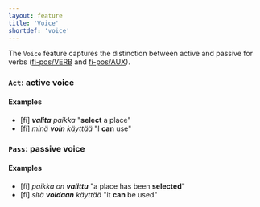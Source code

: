 ```yaml
---
layout: feature
title: 'Voice'
shortdef: 'voice'
---
```


The `Voice` feature captures the distinction between active
and passive for verbs ([fi-pos/VERB]() and [fi-pos/AUX]()).

### `Act`: active voice

#### Examples

* [fi] _<b>valita</b> paikka_ "<b>select</b> a place"
* [fi] _minä <b>voin</b> käyttää_ "I <b>can</b> use"

### `Pass`: passive voice

#### Examples

* [fi] _paikka on <b>valittu</b>_ "a place has been <b>selected</b>"
* [fi] _sitä <b>voidaan</b> käyttää_ "it <b>can</b> be used"
<!-- Interlanguage links updated Út zář 29 20:31:39 CEST 2020 -->
